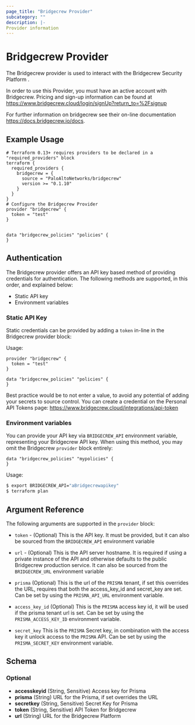 ```yaml
---
page_title: "Bridgecrew Provider"
subcategory: ""
description: |-
Provider information
---
```


# Bridgecrew Provider

The Bridgecrew provider is used to interact with the Bridgecrew Security Platform
.

In order to use this Provider, you must have an active account with Bridgecrew.
Pricing and sign-up information can be found at <https://www.bridgecrew.cloud/login/signUp?return_to=%2Fsignup>

For further information on bridgecrew see their on-line documentation <https://docs.bridgecrew.io/docs>.
## Example Usage

```hcl
# Terraform 0.13+ requires providers to be declared in a "required_providers" block
terraform {
  required_providers {
    bridgecrew = {
      source = "PaloAltoNetworks/bridgecrew"
      version >= "0.1.10"
    }
  }
}
# Configure the Bridgecrew Provider
provider "bridgecrew" {
  token = "test"
}


data "bridgecrew_policies" "policies" {
}
```

## Authentication

The Bridgecrew provider offers an API key based method of providing credentials for
authentication. The following methods are supported, in this order, and
explained below:

- Static API key
- Environment variables

### Static API Key

Static credentials can be provided by adding a `token` in-line in the
Bridgecrew provider block:

Usage:

```hcl
provider "bridgecrew" {
  token = "test"
}

data "bridgecrew_policies" "policies" {
}
```

Best practice would be to not enter a value, to avoid any potential of adding your secrets to source control.
You can create a credential on the Personal API Tokens page: https://www.bridgecrew.cloud/integrations/api-token

### Environment variables

You can provide your API key via `BRIDGECREW_API` environment variable,
representing your Bridgecrew API key. When using this method, you may omit the
Bridgecrew `provider` block entirely:

```hcl
data "bridgecrew_policies" "mypolicies" {
}
```

Usage:

```bash
$ export BRIDGECREW_API="aBridgecrewapikey"
$ terraform plan
```

## Argument Reference

The following arguments are supported in the `provider` block:

* `token` - (Optional) This is the API key. It must be provided, but
  it can also be sourced from the `BRIDGECREW_API` environment variable

* `url` - (Optional) This is the API server hostname. It is required
  if using a private instance of the API and otherwise defaults to the
  public Bridgecrew production service. It can also be sourced from the
  `BRIDGECREW_URL` environment variable

* `prisma` (Optional) This is the url of the `PRISMA` tenant, if set this overrides the URL,
  requires that both the access_key_id and secret_key are set.
  Can be set by using the `PRISMA_API_URL` environment variable.

* `access_key_id` (Optional) This is the `PRISMA` access key id,
  it will be used if the prisma tenant url is set.
  Can be set by using the `PRISMA_ACCESS_KEY_ID` environment variable.

* `secret_key` This is the `PRISMA` Secret key, in combination with the access key it unlock
  access to the `PRISMA` API.
  Can be set by using the `PRISMA_SECRET_KEY` environment variable.
<!-- schema generated by tfplugindocs -->
## Schema

### Optional

- **accesskeyid** (String, Sensitive) Access key for Prisma
- **prisma** (String) URL for the Prisma, if set overrides the URL
- **secretkey** (String, Sensitive) Secret Key for Prisma
- **token** (String, Sensitive) API Token for Bridgecrew
- **url** (String) URL for the Bridgecrew Platform
